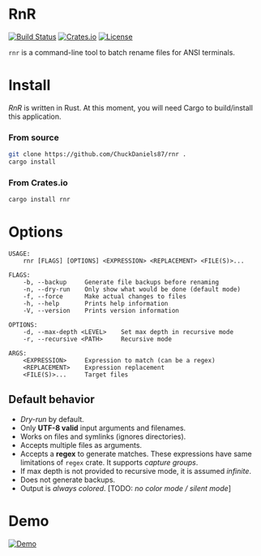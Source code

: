# RnR
[![Build Status](https://travis-ci.org/ChuckDaniels87/rnr.svg?branch=master)](https://travis-ci.org/ChuckDaniels87/rnr) [![Crates.io](https://img.shields.io/crates/v/rnr.svg)](https://crates.io/crates/rnr)
[![License](https://img.shields.io/crates/l/rnr.svg)](https://github.com/ChuckDaniels87/rnr/blob/master/LICENSE)

`rnr` is a command-line tool to batch rename files for ANSI terminals.

# Install
*RnR* is written in Rust. At this moment, you will need Cargo to
build/install this application.

### From source
```sh
git clone https://github.com/ChuckDaniels87/rnr .
cargo install
```
### From Crates.io
```sh
cargo install rnr
```

# Options
```
USAGE:
    rnr [FLAGS] [OPTIONS] <EXPRESSION> <REPLACEMENT> <FILE(S)>...

FLAGS:
    -b, --backup     Generate file backups before renaming
    -n, --dry-run    Only show what would be done (default mode)
    -f, --force      Make actual changes to files
    -h, --help       Prints help information
    -V, --version    Prints version information

OPTIONS:
    -d, --max-depth <LEVEL>    Set max depth in recursive mode
    -r, --recursive <PATH>     Recursive mode

ARGS:
    <EXPRESSION>     Expression to match (can be a regex)
    <REPLACEMENT>    Expression replacement
    <FILE(S)>...     Target files

```

## Default behavior
* *Dry-run* by default.
* Only **UTF-8 valid** input arguments and filenames.
* Works on files and symlinks (ignores directories).
* Accepts multiple files as arguments.
* Accepts a **regex** to generate matches. These expressions have same
  limitations of `regex` crate. It supports *capture groups*.
* If max depth is not provided to recursive mode, it is assumed *infinite*.
* Does not generate backups.
* Output is *always colored*. [TODO: *no color mode / silent mode*]

# Demo
[![Demo](https://cdn.rawgit.com/ChuckDaniels87/b0607fdaa44c6201cde398b6a9e23e4e/raw/000cf837d4248527272893513f605a8702bdbca8/rnr-demo.svg)](https://cdn.rawgit.com/ChuckDaniels87/b0607fdaa44c6201cde398b6a9e23e4e/raw/000cf837d4248527272893513f605a8702bdbca8/rnr-demo.svg)
